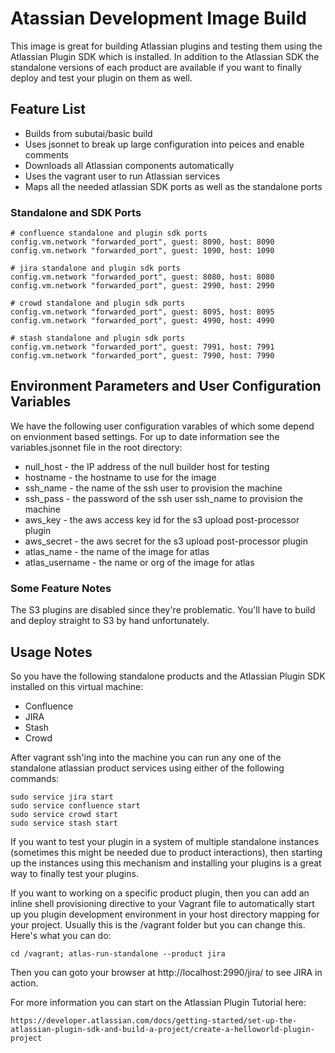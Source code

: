 # Atassian Development Image Build

This image is great for building Atlassian plugins and testing them using the
Atlassian Plugin SDK which is installed. In addition to the Atlassian SDK the
standalone versions of each product are available if you want to finally deploy 
and test your plugin on them as well.

## Feature List

* Builds from subutai/basic build
* Uses jsonnet to break up large configuration into peices and enable comments
* Downloads all Atlassian components automatically
* Uses the vagrant user to run Atlassian services
* Maps all the needed atlassian SDK ports as well as the standalone ports

### Standalone and SDK Ports

    # confluence standalone and plugin sdk ports
    config.vm.network "forwarded_port", guest: 8090, host: 8090
    config.vm.network "forwarded_port", guest: 1090, host: 1090

    # jira standalone and plugin sdk ports
    config.vm.network "forwarded_port", guest: 8080, host: 8080
    config.vm.network "forwarded_port", guest: 2990, host: 2990

    # crowd standalone and plugin sdk ports
    config.vm.network "forwarded_port", guest: 8095, host: 8095
    config.vm.network "forwarded_port", guest: 4990, host: 4990

    # stash standalone and plugin sdk ports
    config.vm.network "forwarded_port", guest: 7991, host: 7991
    config.vm.network "forwarded_port", guest: 7990, host: 7990


## Environment Parameters and User Configuration Variables

We have the following user configuration varables of which some depend on 
envionment based settings. For up to date information see the variables.jsonnet
file in the root directory:

* null_host - the IP address of the null builder host for testing
* hostname - the hostname to use for the image
* ssh_name - the name of the ssh user to provision the machine
* ssh_pass - the password of the ssh user ssh_name to provision the machine
* aws_key - the aws access key id for the s3 upload post-processor plugin
* aws_secret - the aws secret for the s3 upload post-processor plugin
* atlas_name - the name of the image for atlas
* atlas_username - the name or org of the image for atlas

### Some Feature Notes

The S3 plugins are disabled since they're problematic. You'll have to build and
deploy straight to S3 by hand unfortunately.


## Usage Notes

So you have the following standalone products and the Atlassian Plugin SDK 
installed on this virtual machine:

* Confluence
* JIRA
* Stash
* Crowd

After vagrant ssh'ing into the machine you can run any one of the standalone
atlassian product services using either of the following commands:

    sudo service jira start
    sudo service confluence start 
    sudo service crowd start
    sudo service stash start

If you want to test your plugin in a system of multiple standalone instances 
(sometimes this might be needed due to product interactions), then starting up
the instances using this mechanism and installing your plugins is a great way
to finally test your plugins.

If you want to working on a specific product plugin, then you can add an inline 
shell provisioning directive to your Vagrant file to automatically start up
you plugin development environment in your host directory mapping for your
project. Usually this is the /vagrant folder but you can change this. Here's
what you can do:

    cd /vagrant; atlas-run-standalone --product jira

Then you can goto your browser at http://localhost:2990/jira/ to see JIRA in
action.

For more information you can start on the Atlassian Plugin Tutorial here:

    https://developer.atlassian.com/docs/getting-started/set-up-the-atlassian-plugin-sdk-and-build-a-project/create-a-helloworld-plugin-project


